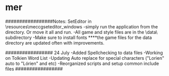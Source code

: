 # mer

#################Notes:
SetEditor in \resources\meccgseteditor_windows
-simply run the application from the directory.  Or move it all and run.
-All game and style files are in the \data\ subdirectory
-Make sure to install fonts
****the game files for the data directory are updated often with improvements.

#################
24 July
-Added Spellchecking to data files
-Working on Tolkien Word List
-Updating Auto replace for special characters ("Lorien" auto to "Lórien" and etc)
-Reorganized scripts and setup common include files
#################